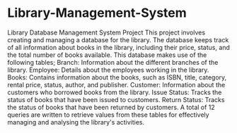 # Library-Management-System
Library Database Management System Project
This project involves creating and managing a database for the library. The database keeps track of all information about books in the library, including their price, status, and the total number of books available. 
This database makes use of the following tables;
Branch: Information about the different branches of the library.
Employee: Details about the employees working in the library.
Books: Contains information about the books, such as ISBN, title, category, rental price, status, author, and publisher.
Customer: Information about the customers who borrowed books from the library.
Issue Status: Tracks the status of books that have been issued to customers.
Return Status: Tracks the status of books that have been returned by customers.
A total of 12 queries are written to retrieve values from these tables for effectively managing and analysing the library's activities.
